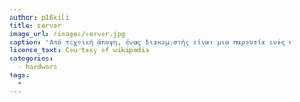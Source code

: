 ```yaml
---
author: p16kili
title: server
image_url: /images/server.jpg
caption: 'Από τεχνική άποψη, ένας διακομιστής είναι μια παρουσία ενός προγράμματος ή ενος υπολογιστή που δέχεται και ανταποκρίνεται σε αιτήματα ενός άλλου προγράμματος, γνωστού ως πελάτη. Μια καλή μεταφορά θα ήταν ένας πελάτης (πελάτης) να παραγγείλει ένα πακέτο, έπειτα ο ταχυδρόμος (server)  το παραδίνει σε αυτούς ή σε κάποιον άλλο.'
license_text: Courtesy of wikipedia
categories:
  - hardware
tags:
  - 
---
```

